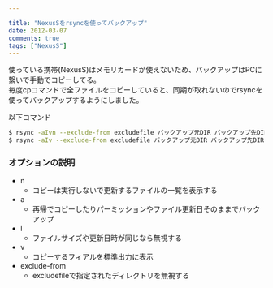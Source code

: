 ```yaml
---

title: "NexusSをrsyncを使ってバックアップ"
date: 2012-03-07
comments: true
tags: ["NexusS"]
---
```

使っている携帯(NexusS)はメモリカードが使えないため、バックアップはPCに繋いで手動でコピーしてる。  
毎度cpコマンドで全ファイルをコピーしていると、同期が取れないのでrsyncを使ってバックアップするようにしました。

<!--more-->

以下コマンド  

```bash
$ rsync -aIvn --exclude-from excludefile バックアップ元DIR バックアップ先DIR
$ rsync -aIv --exclude-from excludefile バックアップ元DIR バックアップ先DIR
```

### オプションの説明

+ n
    + コピーは実行しないで更新するファイルの一覧を表示する
+ a
    + 再帰でコピーしたりパーミッションやファイル更新日そのままでバックアップ
+ l
    + ファイルサイズや更新日時が同じなら無視する
+ v
    + コピーするフィアルを標準出力に表示
+ exclude-from
    + excludefileで指定されたディレクトリを無視する

